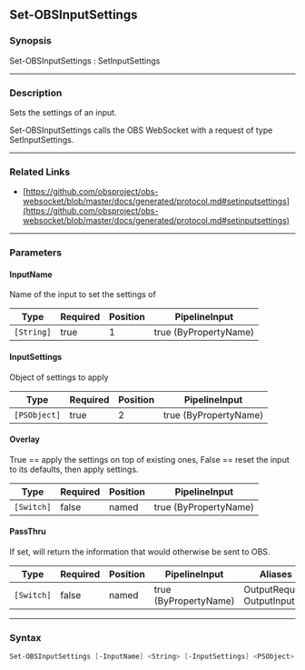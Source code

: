 Set-OBSInputSettings
--------------------




### Synopsis
Set-OBSInputSettings : SetInputSettings



---


### Description

Sets the settings of an input.


Set-OBSInputSettings calls the OBS WebSocket with a request of type SetInputSettings.



---


### Related Links
* [https://github.com/obsproject/obs-websocket/blob/master/docs/generated/protocol.md#setinputsettings](https://github.com/obsproject/obs-websocket/blob/master/docs/generated/protocol.md#setinputsettings)





---


### Parameters
#### **InputName**

Name of the input to set the settings of






|Type      |Required|Position|PipelineInput        |
|----------|--------|--------|---------------------|
|`[String]`|true    |1       |true (ByPropertyName)|



#### **InputSettings**

Object of settings to apply






|Type        |Required|Position|PipelineInput        |
|------------|--------|--------|---------------------|
|`[PSObject]`|true    |2       |true (ByPropertyName)|



#### **Overlay**

True == apply the settings on top of existing ones, False == reset the input to its defaults, then apply settings.






|Type      |Required|Position|PipelineInput        |
|----------|--------|--------|---------------------|
|`[Switch]`|false   |named   |true (ByPropertyName)|



#### **PassThru**

If set, will return the information that would otherwise be sent to OBS.






|Type      |Required|Position|PipelineInput        |Aliases                      |
|----------|--------|--------|---------------------|-----------------------------|
|`[Switch]`|false   |named   |true (ByPropertyName)|OutputRequest<br/>OutputInput|





---


### Syntax
```PowerShell
Set-OBSInputSettings [-InputName] <String> [-InputSettings] <PSObject> [-Overlay] [-PassThru] [<CommonParameters>]
```
